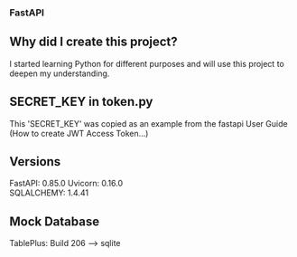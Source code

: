 ### FastAPI

## Why did I create this project?

I started learning Python for different purposes and will use this project to deepen my understanding. 

## SECRET_KEY in token.py

This 'SECRET_KEY' was copied as an example from the fastapi User Guide (How to create JWT Access Token...)

## Versions

FastAPI:    0.85.0
Uvicorn:    0.16.0     
SQLALCHEMY:     1.4.41

## Mock Database

TablePlus: Build 206 --> sqlite
